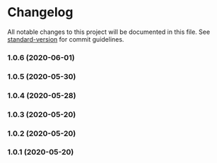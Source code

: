 # Changelog

All notable changes to this project will be documented in this file. See [standard-version](https://github.com/conventional-changelog/standard-version) for commit guidelines.

### 1.0.6 (2020-06-01)

### 1.0.5 (2020-05-30)

### 1.0.4 (2020-05-28)

### 1.0.3 (2020-05-20)

### 1.0.2 (2020-05-20)

### 1.0.1 (2020-05-20)
